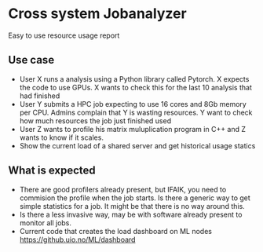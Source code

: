 # Cross system Jobanalyzer
Easy to use resource usage report 

## Use case
* User X runs a analysis using a Python library called Pytorch. X expects the code to use GPUs. X wants to check this for the last 10 analysis that had finished 
* User Y submits a HPC job expecting to use 16 cores and 8Gb memory per CPU. Admins complain that Y is wasting resources. Y want to check how much resources the job just finished used 
* User Z wants to profile his matrix muluplication program in C++ and Z wants to know if it scales.
* Show the current load of a shared server and get historical usage statics

## What is expected 
* There are good profilers already present, but IFAIK, you need to commision the profile when the job starts. Is there a generic way to get simple statistics for a job. It might be that there is no way around this.
* Is there a less invasive way, may be with software already present to monitor all jobs.
* Current code that creates the load dashboard on ML nodes  https://github.uio.no/ML/dashboard 


